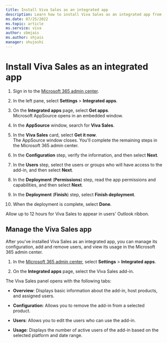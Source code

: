 ```yaml
---
title: Install Viva Sales as an integrated app
description: Learn how to install Viva Sales as an integrated app from Microsoft 365 admin center
ms.date: 07/25/2022
ms.topic: article
ms.service: viva
author: sbmjais
ms.author: shjais
manager: shujoshi
---
```


# Install Viva Sales as an integrated app

1.  Sign in to the [Microsoft 365 admin center](https://admin.microsoft.com/).

2.  In the left pane, select **Settings** &gt; **Integrated apps**.

3.  On the **Integrated apps** page, select **Get apps**.  
    Microsoft AppSource opens in an embedded window.

4.  In the **AppSource** window, search for **Viva Sales**.

5.  In the **Viva Sales** card, select **Get it now**.  
    The AppSource window closes. You'll complete the remaining steps in the Microsoft 365 admin center.

6.  In the **Configuration** step, verify the information, and then select **Next**.

7.  In the **Users** step, select the users or groups who will have access to the add-in, and then select **Next**.

8.  In the **Deployment** (**Permissions**) step, read the app permissions and capabilities, and then select **Next**.

9.  In the **Deployment** (**Finish**) step, select **Finish deployment**.

10. When the deployment is complete, select **Done**.

Allow up to 12 hours for Viva Sales to appear in users' Outlook ribbon.

## Manage the Viva Sales app

After you've installed Viva Sales as an integrated app, you can manage its configuration, add and remove users, and view its usage in the Microsoft 365 admin center.

1.  In the [Microsoft 365 admin center](https://admin.microsoft.com/), select **Settings** &gt; **Integrated apps**.

2.  On the **Integrated apps** page, select the Viva Sales add-in.

The Viva Sales panel opens with the following tabs:

- **Overview**: Displays basic information about the add-in, host products, and assigned users.

- **Configuration**: Allows you to remove the add-in from a selected product.

- **Users**: Allows you to edit the users who can use the add-in.

- **Usage**: Displays the number of active users of the add-in based on the selected platform and date range.


